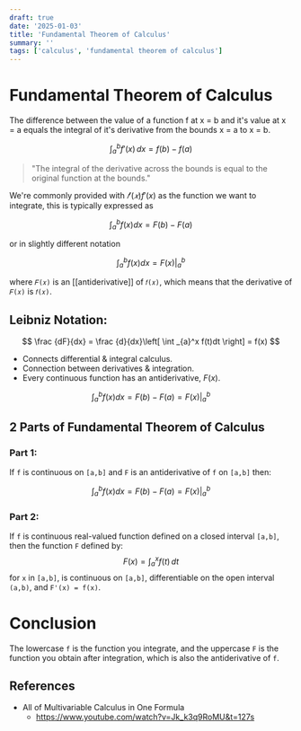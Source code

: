 ```yaml
---
draft: true
date: '2025-01-03'
title: 'Fundamental Theorem of Calculus'
summary: ''
tags: ['calculus', 'fundamental theorem of calculus']
---
```


# Fundamental Theorem of Calculus

The difference between the value of a function f at x = b and it's value at x = a equals the integral of it's derivative from the bounds x = a to x = b.

$$
\int _{a}^{b} f'(x) \, dx = f(b) - f(a)
$$

> "The integral of the derivative across the bounds is equal to the original function at the bounds."

We're commonly provided with $𝑓′(𝑥)f′(x)$ as the function we want to integrate, this is typically expressed as

$$
\int_{a}^{b} f(x)dx = F(b) - F(a)
$$

or in slightly different notation

$$
\int_{a}^{b} f(x)dx = F(x) |  {_a^b}
$$

where `𝐹(𝑥)` is an [[antiderivative]] of `𝑓(𝑥)`, which means that the derivative of `𝐹(𝑥)` is `𝑓(𝑥)`.

## Leibniz Notation:

$$
\frac {dF}{dx} = \frac {d}{dx}\left[ \int _{a}^x f(t)dt \right] = f(x)
$$

- Connects differential & integral calculus.
- Connection between derivatives & integration.
- Every continuous function has an antiderivative, $F(x)$.

$$
\int_{a}^{b} f(x)dx = F(b) - F(a) = F(x) |  {_a^b}
$$

## 2 Parts of Fundamental Theorem of Calculus

### Part 1:

If `f` is continuous on `[a,b]` and `F` is an antiderivative of `f` on `[a,b]` then:

$$
\int_{a}^{b} f(x)dx = F(b) - F(a) = F(x) |  {_a^b}
$$

### Part 2:

If `f` is continuous real-valued function defined on a closed interval `[a,b]`, then the function `F` defined by: $$F(x) = \int _{a}^{x}  f(t)\,dt$$
for `x` in `[a,b]`, is continuous on `[a,b]`, differentiable on the open interval `(a,b)`, and `F'(x) = f(x)`.

# Conclusion

The lowercase `f` is the function you integrate, and the uppercase `F` is the function you obtain after integration, which is also the antiderivative of `f`.

## References

- All of Multivariable Calculus in One Formula
  - https://www.youtube.com/watch?v=Jk_k3q9RoMU&t=127s

